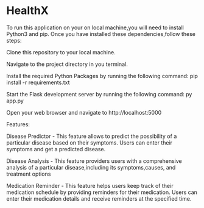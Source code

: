 # HealthX
To run this application on your on local machine,you will need to install Python3 and pip.
Once you have installed these dependencies,follow these steps:

Clone this repository to your local machine.

Navigate to the project directory in you terminal.

Install the required Python Packages by running the following command:
pip install -r requirements.txt

Start the Flask development server by running the following command: 
py app.py

Open your web browser and navigate to http://localhost:5000

Features:

Disease Predictor - This feature allows to predict the possibility of a particular disease based on their symptoms.
Users can enter their symptoms and get a predicted disease.

Disease Analysis - This feature providers users with a comprehensive analysis of a particular disease,including its symptoms,causes, and treatment options

Medication Reminder - This feature helps users keep track of their medication schedule by providing reminders for their medication. Users can enter their medication details and receive reminders at the specified time.
